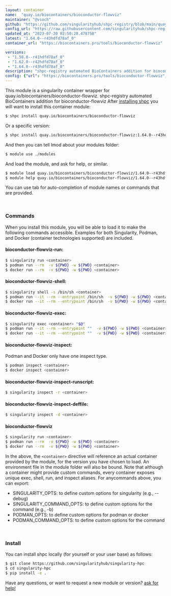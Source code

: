```yaml
---
layout: container
name:  "quay.io/biocontainers/bioconductor-flowviz"
maintainer: "@vsoch"
github: "https://github.com/singularityhub/shpc-registry/blob/main/quay.io/biocontainers/bioconductor-flowviz/container.yaml"
config_url: "https://raw.githubusercontent.com/singularityhub/shpc-registry/main/quay.io/biocontainers/bioconductor-flowviz/container.yaml"
updated_at: "2023-07-20 02:50:28.478758"
latest: "1.64.0--r43hdfd78af_0"
container_url: "https://biocontainers.pro/tools/bioconductor-flowviz"

versions:
 - "1.58.0--r41hdfd78af_0"
 - "1.62.0--r42hdfd78af_0"
 - "1.64.0--r43hdfd78af_0"
description: "shpc-registry automated BioContainers addition for bioconductor-flowviz"
config: {"url": "https://biocontainers.pro/tools/bioconductor-flowviz", "maintainer": "@vsoch", "description": "shpc-registry automated BioContainers addition for bioconductor-flowviz", "latest": {"1.64.0--r43hdfd78af_0": "sha256:db46bb0cd07b6648f78703e543a5edcaf8d1d383f73505f90861b971fd494942"}, "tags": {"1.58.0--r41hdfd78af_0": "sha256:ddf4d225b40afc541e97271e02c760ac2e4beab62c6f5756d2af9240d2e64cac", "1.62.0--r42hdfd78af_0": "sha256:74ab99c7a9fabeaa50feffa1f93f3747a2e8325a71a384e99f72ecaeca704b90", "1.64.0--r43hdfd78af_0": "sha256:db46bb0cd07b6648f78703e543a5edcaf8d1d383f73505f90861b971fd494942"}, "docker": "quay.io/biocontainers/bioconductor-flowviz"}
---
```


This module is a singularity container wrapper for quay.io/biocontainers/bioconductor-flowviz.
shpc-registry automated BioContainers addition for bioconductor-flowviz
After [installing shpc](#install) you will want to install this container module:


```bash
$ shpc install quay.io/biocontainers/bioconductor-flowviz
```

Or a specific version:

```bash
$ shpc install quay.io/biocontainers/bioconductor-flowviz:1.64.0--r43hdfd78af_0
```

And then you can tell lmod about your modules folder:

```bash
$ module use ./modules
```

And load the module, and ask for help, or similar.

```bash
$ module load quay.io/biocontainers/bioconductor-flowviz/1.64.0--r43hdfd78af_0
$ module help quay.io/biocontainers/bioconductor-flowviz/1.64.0--r43hdfd78af_0
```

You can use tab for auto-completion of module names or commands that are provided.

<br>

### Commands

When you install this module, you will be able to load it to make the following commands accessible.
Examples for both Singularity, Podman, and Docker (container technologies supported) are included.

#### bioconductor-flowviz-run:

```bash
$ singularity run <container>
$ podman run --rm  -v ${PWD} -w ${PWD} <container>
$ docker run --rm  -v ${PWD} -w ${PWD} <container>
```

#### bioconductor-flowviz-shell:

```bash
$ singularity shell -s /bin/sh <container>
$ podman run --it --rm --entrypoint /bin/sh  -v ${PWD} -w ${PWD} <container>
$ docker run --it --rm --entrypoint /bin/sh  -v ${PWD} -w ${PWD} <container>
```

#### bioconductor-flowviz-exec:

```bash
$ singularity exec <container> "$@"
$ podman run --it --rm --entrypoint ""  -v ${PWD} -w ${PWD} <container> "$@"
$ docker run --it --rm --entrypoint ""  -v ${PWD} -w ${PWD} <container> "$@"
```

#### bioconductor-flowviz-inspect:

Podman and Docker only have one inspect type.

```bash
$ podman inspect <container>
$ docker inspect <container>
```

#### bioconductor-flowviz-inspect-runscript:

```bash
$ singularity inspect -r <container>
```

#### bioconductor-flowviz-inspect-deffile:

```bash
$ singularity inspect -d <container>
```



#### bioconductor-flowviz

```bash
$ singularity run <container>
$ podman run --rm  -v ${PWD} -w ${PWD} <container>
$ docker run --rm  -v ${PWD} -w ${PWD} <container>
```


In the above, the `<container>` directive will reference an actual container provided
by the module, for the version you have chosen to load. An environment file in the
module folder will also be bound. Note that although a container
might provide custom commands, every container exposes unique exec, shell, run, and
inspect aliases. For anycommands above, you can export:

 - SINGULARITY_OPTS: to define custom options for singularity (e.g., --debug)
 - SINGULARITY_COMMAND_OPTS: to define custom options for the command (e.g., -b)
 - PODMAN_OPTS: to define custom options for podman or docker
 - PODMAN_COMMAND_OPTS: to define custom options for the command

<br>

### Install

You can install shpc locally (for yourself or your user base) as follows:

```bash
$ git clone https://github.com/singularityhub/singularity-hpc
$ cd singularity-hpc
$ pip install -e .
```

Have any questions, or want to request a new module or version? [ask for help!](https://github.com/singularityhub/singularity-hpc/issues)